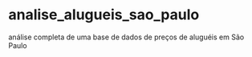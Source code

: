 # analise_alugueis_sao_paulo
análise completa de uma base de dados de preços de aluguéis em São Paulo
